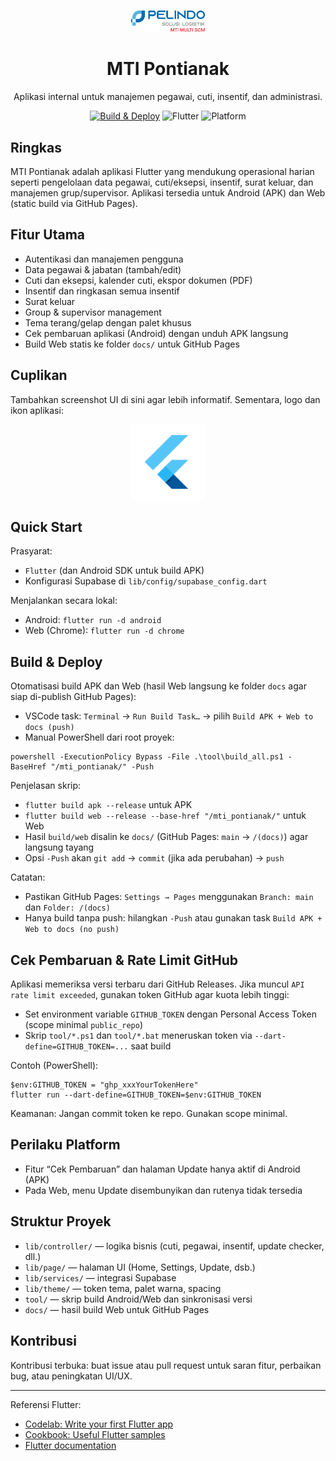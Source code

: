<p align="center">
  <img src="assets/MTI_logo.png" alt="MTI Pontianak" width="120" />
</p>

<h1 align="center">MTI Pontianak</h1>
<p align="center">Aplikasi internal untuk manajemen pegawai, cuti, insentif, dan administrasi.</p>
<p align="center">
  <a href="https://github.com/levanza1358/mti_pontianak/actions/workflows/build-and-deploy.yml"><img src="https://github.com/levanza1358/mti_pontianak/actions/workflows/build-and-deploy.yml/badge.svg" alt="Build & Deploy"></a>
  <img src="https://img.shields.io/badge/Flutter-3.x-02569B?logo=flutter" alt="Flutter">
  <img src="https://img.shields.io/badge/Platform-Android%20%7C%20Web-3DDC84" alt="Platform">
</p>

## Ringkas

MTI Pontianak adalah aplikasi Flutter yang mendukung operasional harian seperti pengelolaan data pegawai, cuti/eksepsi, insentif, surat keluar, dan manajemen grup/supervisor. Aplikasi tersedia untuk Android (APK) dan Web (static build via GitHub Pages).

## Fitur Utama

- Autentikasi dan manajemen pengguna
- Data pegawai & jabatan (tambah/edit)
- Cuti dan eksepsi, kalender cuti, ekspor dokumen (PDF)
- Insentif dan ringkasan semua insentif
- Surat keluar
- Group & supervisor management
- Tema terang/gelap dengan palet khusus
- Cek pembaruan aplikasi (Android) dengan unduh APK langsung
- Build Web statis ke folder `docs/` untuk GitHub Pages

## Cuplikan

Tambahkan screenshot UI di sini agar lebih informatif. Sementara, logo dan ikon aplikasi:

<p align="center">
  <img src="docs/icons/Icon-512.png" alt="Preview Icon" width="120" />
</p>

## Quick Start

Prasyarat:

- `Flutter` (dan Android SDK untuk build APK)
- Konfigurasi Supabase di `lib/config/supabase_config.dart`

Menjalankan secara lokal:

- Android: `flutter run -d android`
- Web (Chrome): `flutter run -d chrome`

## Build & Deploy

Otomatisasi build APK dan Web (hasil Web langsung ke folder `docs` agar siap di-publish GitHub Pages):

- VSCode task: `Terminal` → `Run Build Task…` → pilih `Build APK + Web to docs (push)`
- Manual PowerShell dari root proyek:

```
powershell -ExecutionPolicy Bypass -File .\tool\build_all.ps1 -BaseHref "/mti_pontianak/" -Push
```

Penjelasan skrip:

- `flutter build apk --release` untuk APK
- `flutter build web --release --base-href "/mti_pontianak/"` untuk Web
- Hasil `build/web` disalin ke `docs/` (GitHub Pages: `main` → `/(docs)`) agar langsung tayang
- Opsi `-Push` akan `git add` → `commit` (jika ada perubahan) → `push`

Catatan:

- Pastikan GitHub Pages: `Settings → Pages` menggunakan `Branch: main` dan `Folder: /(docs)`
- Hanya build tanpa push: hilangkan `-Push` atau gunakan task `Build APK + Web to docs (no push)`

## Cek Pembaruan & Rate Limit GitHub

Aplikasi memeriksa versi terbaru dari GitHub Releases. Jika muncul `API rate limit exceeded`, gunakan token GitHub agar kuota lebih tinggi:

- Set environment variable `GITHUB_TOKEN` dengan Personal Access Token (scope minimal `public_repo`)
- Skrip `tool/*.ps1` dan `tool/*.bat` meneruskan token via `--dart-define=GITHUB_TOKEN=...` saat build

Contoh (PowerShell):

```
$env:GITHUB_TOKEN = "ghp_xxxYourTokenHere"
flutter run --dart-define=GITHUB_TOKEN=$env:GITHUB_TOKEN
```

Keamanan: Jangan commit token ke repo. Gunakan scope minimal.

## Perilaku Platform

- Fitur “Cek Pembaruan” dan halaman Update hanya aktif di Android (APK)
- Pada Web, menu Update disembunyikan dan rutenya tidak tersedia

## Struktur Proyek

- `lib/controller/` — logika bisnis (cuti, pegawai, insentif, update checker, dll.)
- `lib/page/` — halaman UI (Home, Settings, Update, dsb.)
- `lib/services/` — integrasi Supabase
- `lib/theme/` — token tema, palet warna, spacing
- `tool/` — skrip build Android/Web dan sinkronisasi versi
- `docs/` — hasil build Web untuk GitHub Pages

## Kontribusi

Kontribusi terbuka: buat issue atau pull request untuk saran fitur, perbaikan bug, atau peningkatan UI/UX.

---

Referensi Flutter:

- [Codelab: Write your first Flutter app](https://docs.flutter.dev/get-started/codelab)
- [Cookbook: Useful Flutter samples](https://docs.flutter.dev/cookbook)
- [Flutter documentation](https://docs.flutter.dev/)

